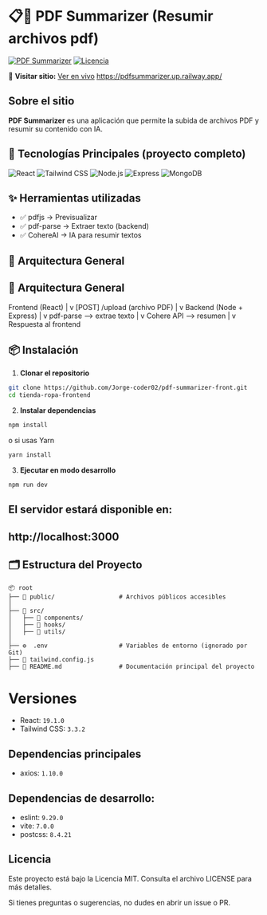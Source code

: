 # 📋📖 PDF Summarizer (Resumir archivos pdf)

[![PDF Summarizer](https://img.shields.io/badge/Status-Complete-green)](https://github.com/Jorge-coder02/pdf-summarizer-front)
[![Licencia](https://img.shields.io/badge/License-MIT-blue)](LICENSE)

🔗 **Visitar sitio:** [Ver en vivo](https://padsummarizer.up.railway.app/) https://pdfsummarizer.up.railway.app/

## Sobre el sitio
**PDF Summarizer** es una aplicación que permite la subida de archivos PDF y resumir su contenido con IA.

## 🚀 Tecnologías Principales (proyecto completo)

![React](https://img.shields.io/badge/React-19.1.0-61DAFB?logo=react)
![Tailwind CSS](https://img.shields.io/badge/Tailwind_CSS-3.3.3-06B6D4?logo=tailwind-css)
![Node.js](https://img.shields.io/badge/Node.js-22.14.0-339933?logo=node.js&logoColor=white)
![Express](https://img.shields.io/badge/Express-5.1.0-000000?logo=express&logoColor=white)
![MongoDB](https://img.shields.io/badge/MongoDB-8.0.4-47A248?logo=mongodb&logoColor=white)

## ✨ Herramientas utilizadas

- ✅ pdfjs -> Previsualizar
- ✅ pdf-parse -> Extraer texto (backend)
- ✅ CohereAI -> IA para resumir textos


## 🧱 Arquitectura General

## 🧱 Arquitectura General

Frontend (React)
   |
   v
[POST] /upload (archivo PDF)
   |
   v
Backend (Node + Express)
   |
   v
pdf-parse --> extrae texto
   |
   v
Cohere API --> resumen
   |
   v
Respuesta al frontend

## 📦 Instalación

1. **Clonar el repositorio**

```bash
git clone https://github.com/Jorge-coder02/pdf-summarizer-front.git
cd tienda-ropa-frontend
```

2. **Instalar dependencias**

```bash
npm install
```

o si usas Yarn

```bash
yarn install
```

3. **Ejecutar en modo desarrollo**

```bash
npm run dev
```

## El servidor estará disponible en:

## http://localhost:3000

## 🗂️ Estructura del Proyecto

```plaintext
📦 root
├── 📁 public/                  # Archivos públicos accesibles
│
├── 📁 src/
│   ├── 📁 components/
│   ├── 📁 hooks/
│   ├── 📁 utils/
│
├── ⚙️  .env                    # Variables de entorno (ignorado por Git)
├── 🎨 tailwind.config.js
├── 📜 README.md                # Documentación principal del proyecto

```

# Versiones

- React: `19.1.0`
- Tailwind CSS: `3.3.2`

## Dependencias principales
- axios: `1.10.0`

## Dependencias de desarrollo:

- eslint: `9.29.0`
- vite: `7.0.0`
- postcss: `8.4.21`

## Licencia
Este proyecto está bajo la Licencia MIT. Consulta el archivo LICENSE para más detalles.

Si tienes preguntas o sugerencias, no dudes en abrir un issue o PR.


